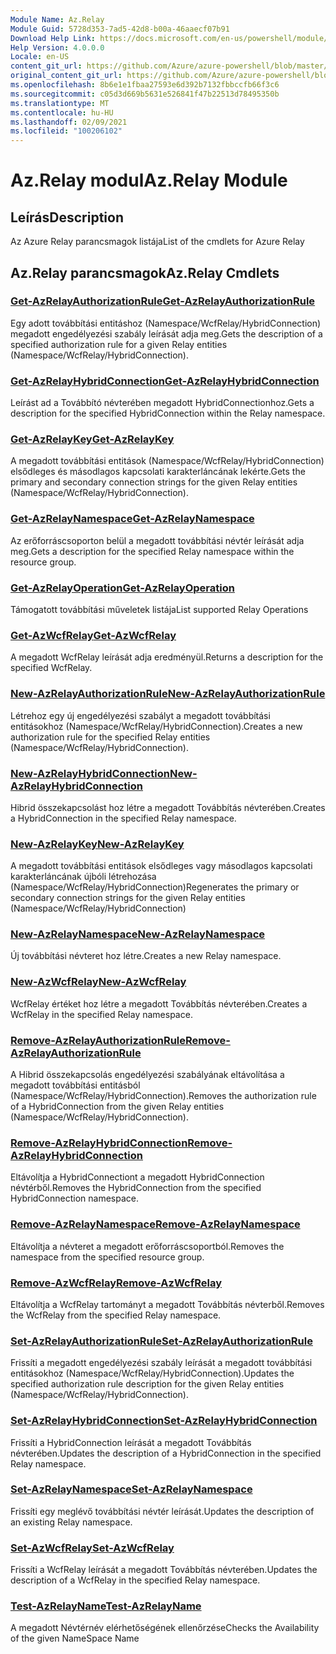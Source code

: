 ```yaml
---
Module Name: Az.Relay
Module Guid: 5728d353-7ad5-42d8-b00a-46aaecf07b91
Download Help Link: https://docs.microsoft.com/en-us/powershell/module/az.relay
Help Version: 4.0.0.0
Locale: en-US
content_git_url: https://github.com/Azure/azure-powershell/blob/master/src/Relay/Relay/help/Az.Relay.md
original_content_git_url: https://github.com/Azure/azure-powershell/blob/master/src/Relay/Relay/help/Az.Relay.md
ms.openlocfilehash: 8b6e1e1fbaa27593e6d392b7132fbbccfb66f3c6
ms.sourcegitcommit: c05d3d669b5631e526841f47b22513d78495350b
ms.translationtype: MT
ms.contentlocale: hu-HU
ms.lasthandoff: 02/09/2021
ms.locfileid: "100206102"
---
```

# <span data-ttu-id="4d922-101">Az.Relay modul</span><span class="sxs-lookup"><span data-stu-id="4d922-101">Az.Relay Module</span></span>
## <span data-ttu-id="4d922-102">Leírás</span><span class="sxs-lookup"><span data-stu-id="4d922-102">Description</span></span>
<span data-ttu-id="4d922-103">Az Azure Relay parancsmagok listája</span><span class="sxs-lookup"><span data-stu-id="4d922-103">List of the cmdlets for Azure Relay</span></span>

## <span data-ttu-id="4d922-104">Az.Relay parancsmagok</span><span class="sxs-lookup"><span data-stu-id="4d922-104">Az.Relay Cmdlets</span></span>
### [<span data-ttu-id="4d922-105">Get-AzRelayAuthorizationRule</span><span class="sxs-lookup"><span data-stu-id="4d922-105">Get-AzRelayAuthorizationRule</span></span>](Get-AzRelayAuthorizationRule.md)
<span data-ttu-id="4d922-106">Egy adott továbbítási entitáshoz (Namespace/WcfRelay/HybridConnection) megadott engedélyezési szabály leírását adja meg.</span><span class="sxs-lookup"><span data-stu-id="4d922-106">Gets the description of a specified authorization rule for a given Relay entities (Namespace/WcfRelay/HybridConnection).</span></span>

### [<span data-ttu-id="4d922-107">Get-AzRelayHybridConnection</span><span class="sxs-lookup"><span data-stu-id="4d922-107">Get-AzRelayHybridConnection</span></span>](Get-AzRelayHybridConnection.md)
<span data-ttu-id="4d922-108">Leírást ad a Továbbító névterében megadott HybridConnectionhoz.</span><span class="sxs-lookup"><span data-stu-id="4d922-108">Gets a description for the specified HybridConnection within the Relay namespace.</span></span>

### [<span data-ttu-id="4d922-109">Get-AzRelayKey</span><span class="sxs-lookup"><span data-stu-id="4d922-109">Get-AzRelayKey</span></span>](Get-AzRelayKey.md)
<span data-ttu-id="4d922-110">A megadott továbbítási entitások (Namespace/WcfRelay/HybridConnection) elsődleges és másodlagos kapcsolati karakterláncának lekérte.</span><span class="sxs-lookup"><span data-stu-id="4d922-110">Gets the primary and secondary connection strings for the given Relay entities (Namespace/WcfRelay/HybridConnection).</span></span>

### [<span data-ttu-id="4d922-111">Get-AzRelayNamespace</span><span class="sxs-lookup"><span data-stu-id="4d922-111">Get-AzRelayNamespace</span></span>](Get-AzRelayNamespace.md)
<span data-ttu-id="4d922-112">Az erőforráscsoporton belül a megadott továbbítási névtér leírását adja meg.</span><span class="sxs-lookup"><span data-stu-id="4d922-112">Gets a description for the specified Relay namespace within the resource group.</span></span>

### [<span data-ttu-id="4d922-113">Get-AzRelayOperation</span><span class="sxs-lookup"><span data-stu-id="4d922-113">Get-AzRelayOperation</span></span>](Get-AzRelayOperation.md)
<span data-ttu-id="4d922-114">Támogatott továbbítási műveletek listája</span><span class="sxs-lookup"><span data-stu-id="4d922-114">List supported Relay Operations</span></span>

### [<span data-ttu-id="4d922-115">Get-AzWcfRelay</span><span class="sxs-lookup"><span data-stu-id="4d922-115">Get-AzWcfRelay</span></span>](Get-AzWcfRelay.md)
<span data-ttu-id="4d922-116">A megadott WcfRelay leírását adja eredményül.</span><span class="sxs-lookup"><span data-stu-id="4d922-116">Returns a description for the specified WcfRelay.</span></span>

### [<span data-ttu-id="4d922-117">New-AzRelayAuthorizationRule</span><span class="sxs-lookup"><span data-stu-id="4d922-117">New-AzRelayAuthorizationRule</span></span>](New-AzRelayAuthorizationRule.md)
<span data-ttu-id="4d922-118">Létrehoz egy új engedélyezési szabályt a megadott továbbítási entitásokhoz (Namespace/WcfRelay/HybridConnection).</span><span class="sxs-lookup"><span data-stu-id="4d922-118">Creates a new authorization rule for the specified Relay entities (Namespace/WcfRelay/HybridConnection).</span></span>

### [<span data-ttu-id="4d922-119">New-AzRelayHybridConnection</span><span class="sxs-lookup"><span data-stu-id="4d922-119">New-AzRelayHybridConnection</span></span>](New-AzRelayHybridConnection.md)
<span data-ttu-id="4d922-120">Hibrid összekapcsolást hoz létre a megadott Továbbítás névterében.</span><span class="sxs-lookup"><span data-stu-id="4d922-120">Creates a HybridConnection in the specified Relay namespace.</span></span>

### [<span data-ttu-id="4d922-121">New-AzRelayKey</span><span class="sxs-lookup"><span data-stu-id="4d922-121">New-AzRelayKey</span></span>](New-AzRelayKey.md)
<span data-ttu-id="4d922-122">A megadott továbbítási entitások elsődleges vagy másodlagos kapcsolati karakterláncának újbóli létrehozása (Namespace/WcfRelay/HybridConnection)</span><span class="sxs-lookup"><span data-stu-id="4d922-122">Regenerates the primary or secondary connection strings for the given Relay entities (Namespace/WcfRelay/HybridConnection)</span></span>

### [<span data-ttu-id="4d922-123">New-AzRelayNamespace</span><span class="sxs-lookup"><span data-stu-id="4d922-123">New-AzRelayNamespace</span></span>](New-AzRelayNamespace.md)
<span data-ttu-id="4d922-124">Új továbbítási névteret hoz létre.</span><span class="sxs-lookup"><span data-stu-id="4d922-124">Creates a new Relay namespace.</span></span>

### [<span data-ttu-id="4d922-125">New-AzWcfRelay</span><span class="sxs-lookup"><span data-stu-id="4d922-125">New-AzWcfRelay</span></span>](New-AzWcfRelay.md)
<span data-ttu-id="4d922-126">WcfRelay értéket hoz létre a megadott Továbbítás névterében.</span><span class="sxs-lookup"><span data-stu-id="4d922-126">Creates a WcfRelay in the specified Relay namespace.</span></span>

### [<span data-ttu-id="4d922-127">Remove-AzRelayAuthorizationRule</span><span class="sxs-lookup"><span data-stu-id="4d922-127">Remove-AzRelayAuthorizationRule</span></span>](Remove-AzRelayAuthorizationRule.md)
<span data-ttu-id="4d922-128">A Hibrid összekapcsolás engedélyezési szabályának eltávolítása a megadott továbbítási entitásból (Namespace/WcfRelay/HybridConnection).</span><span class="sxs-lookup"><span data-stu-id="4d922-128">Removes the authorization rule of a HybridConnection from the given Relay entities (Namespace/WcfRelay/HybridConnection).</span></span>

### [<span data-ttu-id="4d922-129">Remove-AzRelayHybridConnection</span><span class="sxs-lookup"><span data-stu-id="4d922-129">Remove-AzRelayHybridConnection</span></span>](Remove-AzRelayHybridConnection.md)
<span data-ttu-id="4d922-130">Eltávolítja a HybridConnectiont a megadott HybridConnection névtérből.</span><span class="sxs-lookup"><span data-stu-id="4d922-130">Removes the HybridConnection from the specified HybridConnection namespace.</span></span>

### [<span data-ttu-id="4d922-131">Remove-AzRelayNamespace</span><span class="sxs-lookup"><span data-stu-id="4d922-131">Remove-AzRelayNamespace</span></span>](Remove-AzRelayNamespace.md)
<span data-ttu-id="4d922-132">Eltávolítja a névteret a megadott erőforráscsoportból.</span><span class="sxs-lookup"><span data-stu-id="4d922-132">Removes the namespace from the specified resource group.</span></span> 

### [<span data-ttu-id="4d922-133">Remove-AzWcfRelay</span><span class="sxs-lookup"><span data-stu-id="4d922-133">Remove-AzWcfRelay</span></span>](Remove-AzWcfRelay.md)
<span data-ttu-id="4d922-134">Eltávolítja a WcfRelay tartományt a megadott Továbbítás névterből.</span><span class="sxs-lookup"><span data-stu-id="4d922-134">Removes the WcfRelay from the specified Relay namespace.</span></span>

### [<span data-ttu-id="4d922-135">Set-AzRelayAuthorizationRule</span><span class="sxs-lookup"><span data-stu-id="4d922-135">Set-AzRelayAuthorizationRule</span></span>](Set-AzRelayAuthorizationRule.md)
<span data-ttu-id="4d922-136">Frissíti a megadott engedélyezési szabály leírását a megadott továbbítási entitásokhoz (Namespace/WcfRelay/HybridConnection).</span><span class="sxs-lookup"><span data-stu-id="4d922-136">Updates the specified authorization rule description for the given Relay entities (Namespace/WcfRelay/HybridConnection).</span></span>

### [<span data-ttu-id="4d922-137">Set-AzRelayHybridConnection</span><span class="sxs-lookup"><span data-stu-id="4d922-137">Set-AzRelayHybridConnection</span></span>](Set-AzRelayHybridConnection.md)
<span data-ttu-id="4d922-138">Frissíti a HybridConnection leírását a megadott Továbbítás névterében.</span><span class="sxs-lookup"><span data-stu-id="4d922-138">Updates the description of a HybridConnection in the specified Relay namespace.</span></span>

### [<span data-ttu-id="4d922-139">Set-AzRelayNamespace</span><span class="sxs-lookup"><span data-stu-id="4d922-139">Set-AzRelayNamespace</span></span>](Set-AzRelayNamespace.md)
<span data-ttu-id="4d922-140">Frissíti egy meglévő továbbítási névtér leírását.</span><span class="sxs-lookup"><span data-stu-id="4d922-140">Updates the description of an existing Relay namespace.</span></span>

### [<span data-ttu-id="4d922-141">Set-AzWcfRelay</span><span class="sxs-lookup"><span data-stu-id="4d922-141">Set-AzWcfRelay</span></span>](Set-AzWcfRelay.md)
<span data-ttu-id="4d922-142">Frissíti a WcfRelay leírását a megadott Továbbítás névterében.</span><span class="sxs-lookup"><span data-stu-id="4d922-142">Updates the description of a WcfRelay in the specified Relay namespace.</span></span>

### [<span data-ttu-id="4d922-143">Test-AzRelayName</span><span class="sxs-lookup"><span data-stu-id="4d922-143">Test-AzRelayName</span></span>](Test-AzRelayName.md)
<span data-ttu-id="4d922-144">A megadott Névtérnév elérhetőségének ellenőrzése</span><span class="sxs-lookup"><span data-stu-id="4d922-144">Checks the Availability of the given NameSpace Name</span></span>

